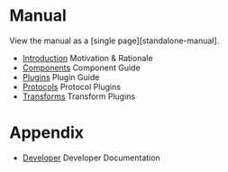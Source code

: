 # Manual

View the manual as a [single page][standalone-manual].

* [Introduction](introduction.md) Motivation & Rationale
* [Components](components.md) Component Guide
* [Plugins](plugins.md) Plugin Guide
* [Protocols](protocols.md) Protocol Plugins
* [Transforms](transforms.md) Transform Plugins
    
# Appendix

* [Developer](developer.md) Developer Documentation

<? @include links.md ?>
